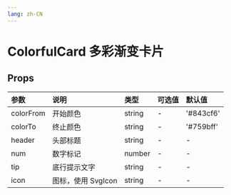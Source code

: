 ```yaml
---
lang: zh-CN
---
```


# ColorfulCard 多彩渐变卡片

## Props

| 参数      | 说明               | 类型   | 可选值 | 默认值    |
| :-------- | :----------------- | :----- | :----- | :-------- |
| colorFrom | 开始颜色           | string | -      | '#843cf6' |
| colorTo   | 终止颜色           | string | -      | '#759bff' |
| header    | 头部标题           | string | -      | -         |
| num       | 数字标记           | number | -      | -         |
| tip       | 底行提示文字       | string | -      | -         |
| icon      | 图标，使用 SvgIcon | string | -      | -         |
